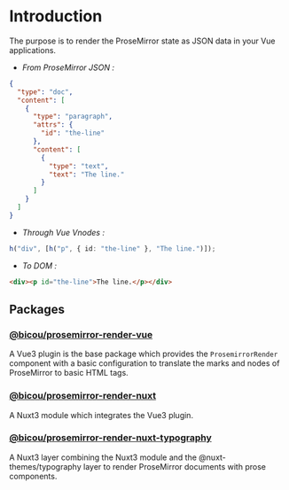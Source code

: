 # Introduction

The purpose is to render the ProseMirror state as JSON data in your Vue applications.

- _From ProseMirror JSON :_

```json
{
  "type": "doc",
  "content": [
    {
      "type": "paragraph",
      "attrs": {
        "id": "the-line"
      },
      "content": [
        {
          "type": "text",
          "text": "The line."
        }
      ]
    }
  ]
}
```

- _Through Vue Vnodes :_

```ts
h("div", [h("p", { id: "the-line" }, "The line.")]);
```

- _To DOM :_

```html
<div><p id="the-line">The line.</p></div>
```

## Packages

### [@bicou/prosemirror-render-vue](/vue-plugin/)

A Vue3 plugin is the base package which provides the `ProsemirrorRender` component
with a basic configuration to translate the marks and nodes of ProseMirror to basic HTML tags.

### [@bicou/prosemirror-render-nuxt](/nuxt-module/)

A Nuxt3 module which integrates the Vue3 plugin.

### [@bicou/prosemirror-render-nuxt-typography](/nuxt-typography-layer/)

A Nuxt3 layer combining the Nuxt3 module and the @nuxt-themes/typography layer 
to render ProseMirror documents with prose components.
